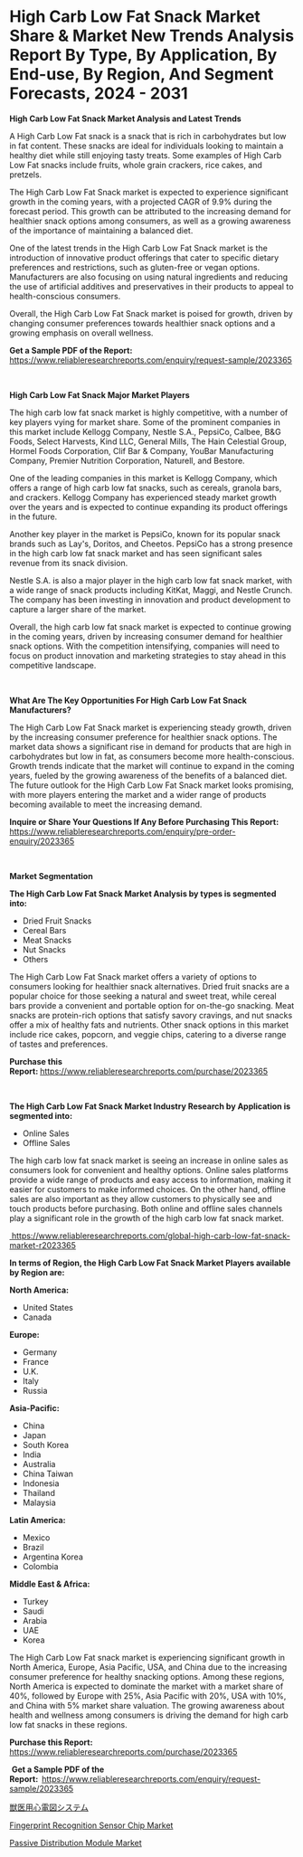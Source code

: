 <p><h1>High Carb Low Fat Snack Market Share & Market New Trends Analysis Report By Type, By Application, By End-use, By Region, And Segment Forecasts, 2024 - 2031</h1></p><p><strong>High Carb Low Fat Snack Market Analysis and Latest Trends</strong></p>
<p><p>A High Carb Low Fat snack is a snack that is rich in carbohydrates but low in fat content. These snacks are ideal for individuals looking to maintain a healthy diet while still enjoying tasty treats. Some examples of High Carb Low Fat snacks include fruits, whole grain crackers, rice cakes, and pretzels.</p><p>The High Carb Low Fat Snack market is expected to experience significant growth in the coming years, with a projected CAGR of 9.9% during the forecast period. This growth can be attributed to the increasing demand for healthier snack options among consumers, as well as a growing awareness of the importance of maintaining a balanced diet.</p><p>One of the latest trends in the High Carb Low Fat Snack market is the introduction of innovative product offerings that cater to specific dietary preferences and restrictions, such as gluten-free or vegan options. Manufacturers are also focusing on using natural ingredients and reducing the use of artificial additives and preservatives in their products to appeal to health-conscious consumers.</p><p>Overall, the High Carb Low Fat Snack market is poised for growth, driven by changing consumer preferences towards healthier snack options and a growing emphasis on overall wellness.</p></p>
<p><strong>Get a Sample PDF of the Report:&nbsp;</strong> <a href="https://www.reliableresearchreports.com/enquiry/request-sample/2023365">https://www.reliableresearchreports.com/enquiry/request-sample/2023365</a></p>
<p>&nbsp;</p>
<p><strong>High Carb Low Fat Snack Major Market Players</strong></p>
<p><p>The high carb low fat snack market is highly competitive, with a number of key players vying for market share. Some of the prominent companies in this market include Kellogg Company, Nestle S.A., PepsiCo, Calbee, B&G Foods, Select Harvests, Kind LLC, General Mills, The Hain Celestial Group, Hormel Foods Corporation, Clif Bar & Company, YouBar Manufacturing Company, Premier Nutrition Corporation, Naturell, and Bestore.</p><p>One of the leading companies in this market is Kellogg Company, which offers a range of high carb low fat snacks, such as cereals, granola bars, and crackers. Kellogg Company has experienced steady market growth over the years and is expected to continue expanding its product offerings in the future.</p><p>Another key player in the market is PepsiCo, known for its popular snack brands such as Lay's, Doritos, and Cheetos. PepsiCo has a strong presence in the high carb low fat snack market and has seen significant sales revenue from its snack division.</p><p>Nestle S.A. is also a major player in the high carb low fat snack market, with a wide range of snack products including KitKat, Maggi, and Nestle Crunch. The company has been investing in innovation and product development to capture a larger share of the market.</p><p>Overall, the high carb low fat snack market is expected to continue growing in the coming years, driven by increasing consumer demand for healthier snack options. With the competition intensifying, companies will need to focus on product innovation and marketing strategies to stay ahead in this competitive landscape.</p></p>
<p>&nbsp;</p>
<p><strong>What Are The Key Opportunities For High Carb Low Fat Snack Manufacturers?</strong></p>
<p><p>The High Carb Low Fat Snack market is experiencing steady growth, driven by the increasing consumer preference for healthier snack options. The market data shows a significant rise in demand for products that are high in carbohydrates but low in fat, as consumers become more health-conscious. Growth trends indicate that the market will continue to expand in the coming years, fueled by the growing awareness of the benefits of a balanced diet. The future outlook for the High Carb Low Fat Snack market looks promising, with more players entering the market and a wider range of products becoming available to meet the increasing demand.</p></p>
<p><strong>Inquire or Share Your Questions If Any Before Purchasing This Report:</strong> <a href="https://www.reliableresearchreports.com/enquiry/pre-order-enquiry/2023365">https://www.reliableresearchreports.com/enquiry/pre-order-enquiry/2023365</a></p>
<p>&nbsp;</p>
<p><strong>Market Segmentation</strong></p>
<p><strong>The High Carb Low Fat Snack Market Analysis by types is segmented into:</strong></p>
<p><ul><li>Dried Fruit Snacks</li><li>Cereal Bars</li><li>Meat Snacks</li><li>Nut Snacks</li><li>Others</li></ul></p>
<p><p>The High Carb Low Fat Snack market offers a variety of options to consumers looking for healthier snack alternatives. Dried fruit snacks are a popular choice for those seeking a natural and sweet treat, while cereal bars provide a convenient and portable option for on-the-go snacking. Meat snacks are protein-rich options that satisfy savory cravings, and nut snacks offer a mix of healthy fats and nutrients. Other snack options in this market include rice cakes, popcorn, and veggie chips, catering to a diverse range of tastes and preferences.</p></p>
<p><strong>Purchase this Report:&nbsp;</strong><a href="https://www.reliableresearchreports.com/purchase/2023365">https://www.reliableresearchreports.com/purchase/2023365</a></p>
<p>&nbsp;</p>
<p><strong>The High Carb Low Fat Snack Market Industry Research by Application is segmented into:</strong></p>
<p><ul><li>Online Sales</li><li>Offline Sales</li></ul></p>
<p><p>The high carb low fat snack market is seeing an increase in online sales as consumers look for convenient and healthy options. Online sales platforms provide a wide range of products and easy access to information, making it easier for customers to make informed choices. On the other hand, offline sales are also important as they allow customers to physically see and touch products before purchasing. Both online and offline sales channels play a significant role in the growth of the high carb low fat snack market.</p></p>
<p><a href="https://www.reliableresearchreports.com/global-high-carb-low-fat-snack-market-r2023365">&nbsp;https://www.reliableresearchreports.com/global-high-carb-low-fat-snack-market-r2023365</a></p>
<p><strong>In terms of Region, the High Carb Low Fat Snack Market Players available by Region are:</strong></p>
<p>
    <p> <strong> North America: </strong>
        <ul>
            <li>United States</li>
            <li>Canada</li>
        </ul>
        </p> 
    <p> <strong> Europe: </strong>
        <ul>
            <li>Germany</li>
            <li>France</li>
            <li>U.K.</li>
            <li>Italy</li>
            <li>Russia</li>
        </ul>
        </p> 
    <p> <strong> Asia-Pacific: </strong>
        <ul>
            <li>China</li>
            <li>Japan</li>
            <li>South Korea</li>
            <li>India</li>
            <li>Australia</li>
            <li>China Taiwan</li>
            <li>Indonesia</li>
            <li>Thailand</li>
            <li>Malaysia</li>
        </ul>
        </p> 
    <p> <strong> Latin America: </strong>
        <ul>
            <li>Mexico</li>
            <li>Brazil</li>
            <li>Argentina Korea</li>
            <li>Colombia</li>
        </ul>
        </p> 
    <p> <strong> Middle East & Africa: </strong>
        <ul>
            <li>Turkey</li>
            <li>Saudi</li>
            <li>Arabia</li>
            <li>UAE</li>
            <li>Korea</li>
        </ul>
    </p>
    </p>
<p><p>The High Carb Low Fat snack market is experiencing significant growth in North America, Europe, Asia Pacific, USA, and China due to the increasing consumer preference for healthy snacking options. Among these regions, North America is expected to dominate the market with a market share of 40%, followed by Europe with 25%, Asia Pacific with 20%, USA with 10%, and China with 5% market share valuation. The growing awareness about health and wellness among consumers is driving the demand for high carb low fat snacks in these regions.</p></p>
<p><strong>Purchase this Report: </strong><a href="https://www.reliableresearchreports.com/purchase/2023365">https://www.reliableresearchreports.com/purchase/2023365</a></p>
<p>&nbsp;<strong>Get a Sample PDF of the Report:&nbsp;&nbsp;</strong><a href="https://www.reliableresearchreports.com/enquiry/request-sample/2023365">https://www.reliableresearchreports.com/enquiry/request-sample/2023365</a></p>
<p><strong></strong></p>
<p><p><a href="https://github.com/AbigaleHuel/Market-Research-Report-List-1/blob/main/3279343150954.md">獣医用心電図システム</a></p><p><a href="https://github.com/gikababa4/Market-Research-Report-List-1/blob/main/fingerprint-recognition-sensor-chip-market.md">Fingerprint Recognition Sensor Chip Market</a></p><p><a href="https://github.com/muhammadasraf467/Market-Research-Report-List-1/blob/main/passive-distribution-module-market.md">Passive Distribution Module Market</a></p></p>